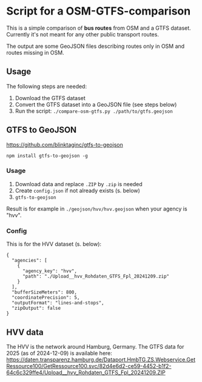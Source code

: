 # Script for a OSM-GTFS-comparison

This is a simple comparison of **bus routes** from OSM and a GTFS dataset.
Currently it's not meant for any other public transport routes.

The output are some GeoJSON files describing routes only in OSM and routes missing in OSM.

## Usage

The following steps are needed:

1. Download the GTFS dataset
2. Convert the GTFS dataset into a GeoJSON file (see steps below)
3. Run the script: `./compare-osm-gtfs.py ./path/to/gtfs.geojson`

## GTFS to GeoJSON

https://github.com/blinktaginc/gtfs-to-geojson

`npm install gtfs-to-geojson -g`

### Usage

1. Download data and replace `.ZIP` by `.zip` is needed
2. Create `config.json` if not already exists (s. below)
3. `gtfs-to-geojson`

Result is for example in `./geojson/hvv/hvv.geojson` when your agency is "hvv".

### Config

This is for the HVV dataset (s. below):

```
{
  "agencies": [
    {
      "agency_key": "hvv",
      "path": "./Upload__hvv_Rohdaten_GTFS_Fpl_20241209.zip"
    }
  ],
  "bufferSizeMeters": 800,
  "coordinatePrecision": 5,
  "outputFormat": "lines-and-stops",
  "zipOutput": false
}
```

## HVV data

The HVV is the network around Hamburg, Germany.
The GTFS data for 2025 (as of 2024-12-09) is available here: https://daten.transparenz.hamburg.de/Dataport.HmbTG.ZS.Webservice.GetRessource100/GetRessource100.svc/82d4e6d2-ce59-4452-b1f2-64c6c329ffe4/Upload__hvv_Rohdaten_GTFS_Fpl_20241209.ZIP